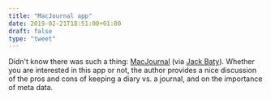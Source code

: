 ```yaml
---
title: "MacJournal app"
date: 2019-02-21T18:51:00+01:00
draft: false
type: "tweet"
---
```


Didn't know there was such a thing: [MacJournal](https://welcometosherwood.wordpress.com/2019/02/18/macjournal-still-the-best-notebook-for-macos/) (via [Jack Baty](https://www.baty.blog/2019/whydya-do-it-steve)). Whether you are
interested in this app or not, the author provides a nice discussion of the pros
and cons of keeping a diary vs. a journal, and on the importance of meta data.
